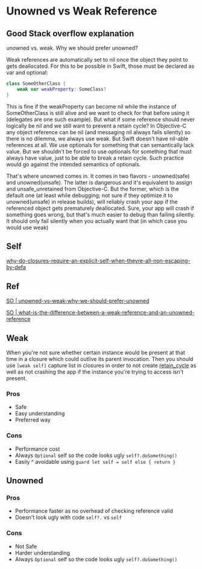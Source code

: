 # Unowned vs Weak Reference




## Good Stack overflow explanation


unowned vs. weak. Why we should prefer unowned?


Weak references are automatically set to nil once the object they point to gets deallocated. For this to be possible in Swift, those must be declared as var and optional:
```swift
class SomeOtherClass {
    weak var weakProperty: SomeClass?
}
```

This is fine if the weakProperty can become nil while the instance of SomeOtherClass is still alive and we want to check for that before using it (delegates are one such example). But what if some reference should never logically be nil and we still want to prevent a retain cycle? In Objective-C any object reference can be nil (and messaging nil always fails silently) so there is no dilemma, we always use weak. But Swift doesn't have nil-able references at all. We use optionals for something that can semantically lack value. But we shouldn't be forced to use optionals for something that must always have value, just to be able to break a retain cycle. Such practice would go against the intended semantics of optionals.

That's where unowned comes in. It comes in two flavors - unowned(safe) and unowned(unsafe). The latter is dangerous and it's equivalent to assign and unsafe_unretained from Objective-C. But the former, which is the default one (at least while debugging; not sure if they optimize it to unowned(unsafe) in release builds), will reliably crash your app if the referenced object gets prematurely deallocated. Sure, your app will crash if something goes wrong, but that's much easier to debug than failing silently. It should only fail silently when you actually want that (in which case you would use weak)

## Self 

[why-do-closures-require-an-explicit-self-when-theyre-all-non-escaping-by-defa](https://stackoverflow.com/questions/39433221/why-do-closures-require-an-explicit-self-when-theyre-all-non-escaping-by-defa)

## Ref

[SO | unowned-vs-weak-why-we-should-prefer-unowned](https://stackoverflow.com/questions/25377674/unowned-vs-weak-why-we-should-prefer-unowned)

[SO | what-is-the-difference-between-a-weak-reference-and-an-unowned-reference](https://stackoverflow.com/questions/24011575/what-is-the-difference-between-a-weak-reference-and-an-unowned-reference/26025176#26025176)


## Weak

When you're not sure whether certain instance would be present at that time in a closure which could outlive its parent invocation. Then you should use `[weak self]` capture list in closures in order to not create [retain_cycle](retain_cycle.md) as well as not crashing the app if the instance you're trying to access isn't present.

### Pros
- Safe
- Easy understanding
- Preferred way

### Cons
- Performance cost
- Always `Optional` self so the code looks ugly `self?.doSomething()`
- Easily ^ avoidable using `guard let self = self else { return }`


## Unowned

### Pros
- Performance faster as no overhead of checking reference valid
- Doesn't look ugly with code `self?.` vs `self` 

### Cons
- Not Safe
- Harder understanding
- Always `Optional` self so the code looks ugly `self?.doSomething()`

